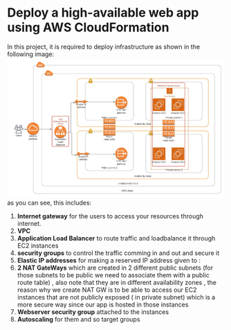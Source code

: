 # Deploy a high-available web app using AWS CloudFormation 
In this project, it is required to deploy infrastructure as shown in the following image:
![AWSWebAppInfrastructure](https://github.com/MohamedSamiMohamed/Infrastructure-as-Code/blob/master/AWSWebAppInfrastructure.png)
as you can see, this includes:

1. **Internet gateway** for the users to access your resources through internet.
2. **VPC**
3. **Application Load Balancer** to route traffic and loadbalance it through EC2 instances
4. **security groups** to control the traffic comming in and out and secure it
5. **Elastic IP addresses** for making a reserved IP address given to :
6. **2 NAT GateWays** which are created in 2 different public subnets (for those subnets to be public we need to associate them with a public route table) , also note that they are in different availability zones , the reason why we create NAT GW is to be able to access our EC2 instances that are not publicly exposed ( in private subnet) which is a more secure way since our app is hosted in those instances
7. **Webserver security group** attached to the instances
8. **Autoscaling** for them and so target groups
